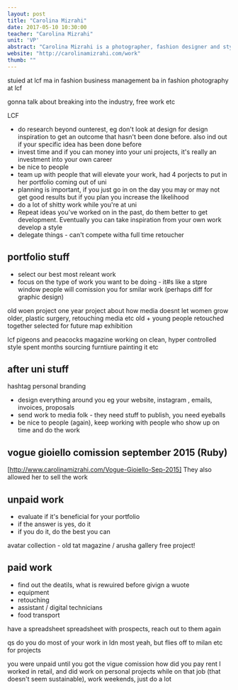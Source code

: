 ```yaml
---
layout: post
title: "Carolina Mizrahi"
date: 2017-05-10 10:30:00
teacher: "Carolina Mizrahi"
unit: 'VP'
abstract: "Carolina Mizrahi is a photographer, fashion designer and stylist based in London."
website: "http://carolinamizrahi.com/work"
thumb: ""
---
```


stuied at lcf
ma in fashion business management
ba in fashion photography at lcf

gonna talk about breaking into the industry, free work etc 

LCF
- do research beyond ounterest, eg don't look at design for design inspiration to get an outcome that hasn't been done before. also ind out if your specific idea has been done before
- invest time and if you can money into your uni projects, it's really an investment into your own career
- be nice to people
- team up with people that will elevate your work, had 4 porjects to put in her portfolio coming out of uni
- planning is important, if you just go in on the day you may or may not get good results but if you plan you increase the likelihood
- do a lot of shitty work while you're at uni
- Repeat ideas you've worked on in the past, do them better to get development. Eventually you can take inspiration from your own work develop a style
- delegate things - can't compete witha full time retoucher

## portfolio stuff
- select our best most releant work
- focus on the type of work you want to be doing - it#s like a stpre window people will comission you for smilar work (perhaps diff for graphic design)

old woen project
one year project
about how media doesnt let women grow older, plastic surgery, retouching media etc
old + young people retouched together
selected for future map exhibition

lcf pigeons and peacocks magazine
working on clean, hyper controlled style
spent months sourcing furntiure painting it etc

## after uni stuff
hashtag personal branding

- design everything around you eg your website, instagram , emails, invoices, proposals
- send work to media folk - they need stuff to publish, you need eyeballs
- be nice to people (again), keep working with people who show up on time and do the work

## vogue gioiello comission september 2015 (Ruby)
[http://www.carolinamizrahi.com/Vogue-Gioiello-Sep-2015]
They also allowed her to sell the work

## unpaid work
- evaluate if it's beneficial for your portfolio
- if the answer is yes, do it
- if you do it, do the best you can

avatar collection - old tat magazine / arusha gallery
free project!

## paid work
- find out the deatils, what is rewuired before givign a wuote
- equipment
- retouching
- assistant / digital technicians
- food transport

have a spreadsheet
spreadsheet with prospects, reach out to them again 

qs 
do you do most of your work in ldn
most yeah, but flies off to milan etc for projects

you were unpaid until you got the vigue comission how did you pay rent
I worked in retail, and did work on personal projects while on that job (that doesn't seem sustainable), work weekends, just do a lot